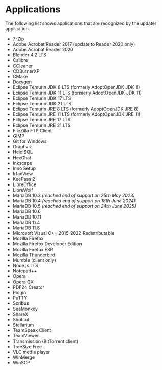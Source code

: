 # Applications

The following list shows applications that are recognized by the updater
application.

* 7-Zip
* Adobe Acrobat Reader 2017 (update to Reader 2020 only)
* Adobe Acrobat Reader 2020
* Blender 4.2 LTS
* Calibre
* CCleaner
* CDBurnerXP
* CMake
* Doxygen
* Eclipse Temurin JDK 8 LTS (formerly AdoptOpenJDK JDK 8)
* Eclipse Temurin JDK 11 LTS (formerly AdoptOpenJDK JDK 11)
* Eclipse Temurin JDK 17 LTS
* Eclipse Temurin JDK 21 LTS
* Eclipse Temurin JRE 8 LTS (formerly AdoptOpenJDK JRE 8)
* Eclipse Temurin JRE 11 LTS (formerly AdoptOpenJDK JRE 11)
* Eclipse Temurin JRE 17 LTS
* Eclipse Temurin JRE 21 LTS
* FileZilla FTP Client
* GIMP
* Git for Windows
* Graphviz
* HeidiSQL
* HexChat
* Inkscape
* Inno Setup
* IrfanView
* KeePass 2
* LibreOffice
* LibreWolf
* MariaDB 10.3 _(reached end of support on 25th May 2023)_
* MariaDB 10.4 _(reached end of support on 18th June 2024)_
* MariaDB 10.5 _(reached end of support on 24th June 2025)_
* MariaDB 10.6
* MariaDB 10.11
* MariaDB 11.4
* MariaDB 11.8
* Microsoft Visual C++ 2015-2022 Redistributable
* Mozilla Firefox
* Mozilla Firefox Developer Edition
* Mozilla Firefox ESR
* Mozilla Thunderbird
* Mumble (client only)
* Node.js LTS
* Notepad++
* Opera
* Opera GX
* PDF24 Creator
* Pidgin
* PuTTY
* Scribus
* SeaMonkey
* ShareX
* Shotcut
* Stellarium
* TeamSpeak Client
* TeamViewer
* Transmission (BitTorrent client)
* TreeSize Free
* VLC media player
* WinMerge
* WinSCP
